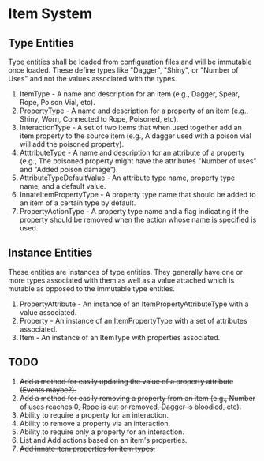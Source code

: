# Item System

## Type Entities
Type entities shall be loaded from configuration files and will be immutable once loaded. These define types like "Dagger", "Shiny", or "Number of Uses" and not the values associated with the types.

1. ItemType - A name and description for an item (e.g., Dagger, Spear, Rope, Poison Vial, etc).
2. PropertyType - A name and description for a property of an item (e.g., Shiny, Worn, Connected to Rope, Poisoned, etc).
3. InteractionType - A set of two items that when used together add an item property to the source item (e.g., A dagger used with a poison vial will add the poisoned property).
4. AtttributeType - A name and description for an attribute of a property (e.g., The poisoned property might have the attributes "Number of uses" and "Added poison damage").
5. AttributeTypeDefaultValue - An attribute type name, property type name, and a default value.
6. InnateItemPropertyType - A property type name that should be added to an item of a certain type by default.
7. PropertyActionType - A property type name and a flag indicating if the property should be removed when the action whose name is specified is used.

## Instance Entities
These entities are instances of type entities. They generally have one or more types associated with them as well as a value attached which is mutable as opposed to the immutable type entities.

1. PropertyAttribute - An instance of an ItemPropertyAttributeType with a value associated.
2. Property - An instance of an ItemPropertyType with a set of attributes associated.
3. Item - An instance of an ItemType with properties associated.


## TODO

1. ~~Add a method for easily updating the value of a property attribute (Events maybe?).~~
2. ~~Add a method for easily removing a property from an item (e.g., Number of uses reaches 0, Rope is cut or removed, Dagger is bloodied, etc).~~
3. Ability to require a property for an interaction.
4. Ability to remove a property via an interaction.
5. Ability to require only a property for an interaction.
6. List and Add actions based on an item's properties.
7. ~~Add innate item properties for item types.~~
